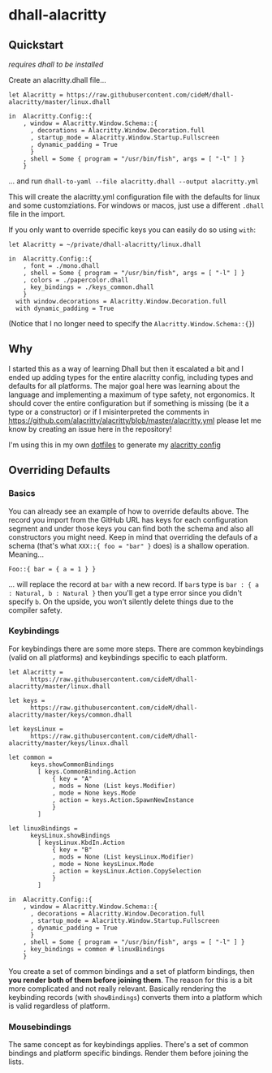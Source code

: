 # dhall-alacritty

## Quickstart

_requires dhall to be installed_

Create an alacritty.dhall file...

```dhall
let Alacritty = https://raw.githubusercontent.com/cideM/dhall-alacritty/master/linux.dhall

in  Alacritty.Config::{
    , window = Alacritty.Window.Schema::{
      , decorations = Alacritty.Window.Decoration.full
      , startup_mode = Alacritty.Window.Startup.Fullscreen
      , dynamic_padding = True
      }
    , shell = Some { program = "/usr/bin/fish", args = [ "-l" ] }
    }
```

... and run `dhall-to-yaml --file alacritty.dhall --output alacritty.yml`

This will create the alacritty.yml configuration file with the defaults for linux and some customziations. For windows or macos, just use a different `.dhall` file in the import.

If you only want to override specific keys you can easily do so using `with`:

```dhall
let Alacritty = ~/private/dhall-alacritty/linux.dhall

in  Alacritty.Config::{
    , font = ./mono.dhall
    , shell = Some { program = "/usr/bin/fish", args = [ "-l" ] }
    , colors = ./papercolor.dhall
    , key_bindings = ./keys_common.dhall
    }
  with window.decorations = Alacritty.Window.Decoration.full
  with dynamic_padding = True
```

(Notice that I no longer need to specify the `Alacritty.Window.Schema::{}`)

## Why

I started this as a way of learning Dhall but then it escalated a bit and I ended up adding types for the entire alacritty config, including types and defaults for all platforms. The major goal here was learning about the language and implementing a maximum of type safety, not ergonomics. It should cover the entire configuration but if something is missing (be it a type or a constructor) or if I misinterpreted the comments in https://github.com/alacritty/alacritty/blob/master/alacritty.yml please let me know by creating an issue here in the repository!

I'm using this in my own [dotfiles](https://github.com/cideM/dotfiles) to generate my [alacritty config](https://github.com/cideM/dotfiles/blob/master/alacritty/.config/alacritty/linux.dhall)

## Overriding Defaults

### Basics

You can already see an example of how to override defaults above. The record you import from the GitHub URL has keys for each configuration segment and under those keys you can find both the schema and also all constructors you might need. Keep in mind that overriding the defauls of a schema (that's what `XXX::{ foo = "bar" }` does) is a shallow operation. Meaning...

```dhall
Foo::{ bar = { a = 1 } }
```

... will replace the record at `bar` with a new record. If `bar`s type is `bar : { a : Natural, b : Natural }` then you'll get a type error since you didn't specify `b`. On the upside, you won't silently delete things due to the compiler safety.

### Keybindings

For keybindings there are some more steps. There are common keybindings (valid on all platforms) and keybindings specific to each platform.

```dhall
let Alacritty =
      https://raw.githubusercontent.com/cideM/dhall-alacritty/master/linux.dhall

let keys =
      https://raw.githubusercontent.com/cideM/dhall-alacritty/master/keys/common.dhall

let keysLinux =
      https://raw.githubusercontent.com/cideM/dhall-alacritty/master/keys/linux.dhall

let common =
      keys.showCommonBindings
        [ keys.CommonBinding.Action
            { key = "A"
            , mods = None (List keys.Modifier)
            , mode = None keys.Mode
            , action = keys.Action.SpawnNewInstance
            }
        ]

let linuxBindings =
      keysLinux.showBindings
        [ keysLinux.KbdIn.Action
            { key = "B"
            , mods = None (List keysLinux.Modifier)
            , mode = None keysLinux.Mode
            , action = keysLinux.Action.CopySelection
            }
        ]

in  Alacritty.Config::{
    , window = Alacritty.Window.Schema::{
      , decorations = Alacritty.Window.Decoration.full
      , startup_mode = Alacritty.Window.Startup.Fullscreen
      , dynamic_padding = True
      }
    , shell = Some { program = "/usr/bin/fish", args = [ "-l" ] }
    , key_bindings = common # linuxBindings
    }
```

You create a set of common bindings and a set of platform bindings, then **you render both of them before joining them**. The reason for this is a bit more complicated and not really relevant. Basically rendering the keybinding records (with `showBindings`) converts them into a platform which is valid regardless of platform.

### Mousebindings

The same concept as for keybindings applies. There's a set of common bindings and platform specific bindings. Render them before joining the lists.

